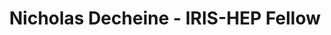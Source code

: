 ---
layout: fellow
pagetype: fellow
permalink: /fellows/decheine.html
fellow-name: Nicholas Decheine
title: Nicholas Decheine - IRIS-HEP Fellow
active: false
dates:
  start: 2021-05-24
  end: 2021-08-21
photo: /assets/images/team/fellows-2021/Nicholas-Decheine.jpg
institution: University of Wisconsin - Madison
e-mail: decheine@hep.wisc.edu
project_title: "Implementing ServiceX Data as a Source for ROOT\u2019s RDataFrame"
focus-area: as
project_goal: >
  ServiceX is a smart data delivery service used by physicists to retrieve data subsets
  for analysis. This project aims to develop a streamlined C++ software service that
  bridges the gap between ServiceX experiment data acquisition and the creation and
  instantiation of a ROOT RDataFrame for analysis. It will accomplish this by fetching
  ServiceX data using a user request, construct an RDataFrame instance using the fetched
  data, and return it to the user, ready for analysis. This utility will streamline
  the analysis process so that physicist will spend less time on organizing their
  data and more time doing meaningful analysis on a virtual data frame. The demo dataset
  will be CMS Higgs event data from CERN’s Open Data collection.
mentors:
- gordonwatts
proposal: /assets/pdf/Fellow-Nicholas-Decheine-Proposal.pdf
presentations:
- title: "Implementing ServiceX data as a source for ROOT\u2019s RDataFrame"
  date: 2021-11-01
  url: https://indico.cern.ch/event/1082474/contributions/4551121/attachments/2337502/3984348/ServiceX%20to%20RDataFrame%20Presentation%20%281%29.pdf
  meeting: IRIS-HEP Topical Meetings
  meetingurl: https://indico.cern.ch/event/1082474/
  recordingurl: https://youtu.be/k6T12vY41oA
  focus-area: as
current_status: >
  <strong>February 2022</strong> - R&T Software Engineer at Abbott
github-username: decheine

linkedin-profile: https://www.linkedin.com/in/decheine
---